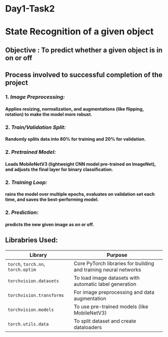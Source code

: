 # Day1-Task2

# State Recognition of a given object

## Objective : To predict whether a given object is in on or off

## Process involved to successful completion of the project

### 1. ***Image Preprocessing:***
  #### Applies resizing, normalization, and augmentations (like flipping, rotation) to make the model more robust.
### 2. ***Train/Validation Split:***
  #### Randomly splits data into 80% for training and 20% for validation.
### 2. ***Pretrained Model:***
 #### Loads MobileNetV3 (lightweight CNN model pre-trained on ImageNet), and adjusts the final layer for binary classification.
### 2. ***Training Loop:***  
 #### rains the model over multiple epochs, evaluates on validation set each time, and saves the best-performing model.
### 2. ***Prediction:***
 #### predicts the new given image as on or off.

## Librabries Used:

#### 
| Library                                           | Purpose                                                          |
| ------------------------------------------------- | ---------------------------------------------------------------- |
| `torch`, `torch.nn`, `torch.optim`                | Core PyTorch libraries for building and training neural networks |
| `torchvision.datasets`                            | To load image datasets with automatic label generation           |
| `torchvision.transforms`                          | For image preprocessing and data augmentation                    |
| `torchvision.models`                              | To use pre-trained models (like MobileNetV3)                     |
| `torch.utils.data`                                | To split dataset and create dataloaders                          
